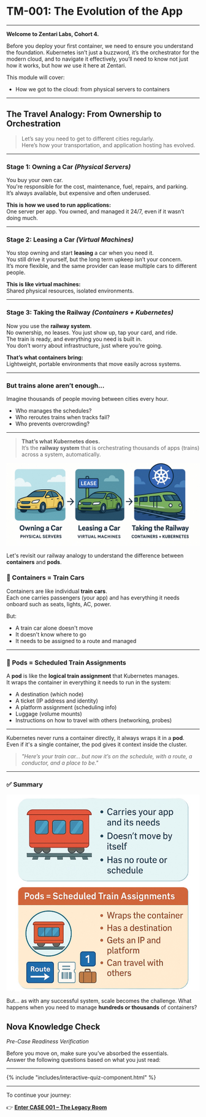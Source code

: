 # TM-001: The Evolution of the App
---

**Welcome to Zentari Labs, Cohort 4.**

Before you deploy your first container, we need to ensure you understand the foundation. Kubernetes isn’t just a buzzword, it’s the orchestrator for the modern cloud, and to navigate it effectively, you’ll need to know not just how it works, but how *we* use it here at Zentari.

This module will cover:

- How we got to the cloud: from physical servers to containers  

---

## The Travel Analogy: From Ownership to Orchestration

> Let’s say you need to get to different cities regularly.  
> Here’s how your transportation, and application hosting has evolved.

---

### **Stage 1: Owning a Car *(Physical Servers)***

You buy your own car.  
You're responsible for the cost, maintenance, fuel, repairs, and parking.  
It’s always available, but expensive and often underused.

**This is how we used to run applications:**  
One server per app. You owned, and managed it 24/7, even if it wasn’t doing much.

---

### **Stage 2: Leasing a Car *(Virtual Machines)***

You stop owning and start **leasing** a car when you need it.  
You still drive it yourself, but the long term upkeep isn’t your concern.  
It’s more flexible, and the same provider can lease multiple cars to different people.

**This is like virtual machines:**  
Shared physical resources, isolated environments.

---

### **Stage 3: Taking the Railway *(Containers + Kubernetes)***

Now you use the **railway system**.  
No ownership, no leases. You just show up, tap your card, and ride.  
The train is ready, and everything you need is built in.  
You don’t worry about infrastructure, just where you’re going.

**That’s what containers bring:**  
Lightweight, portable environments that move easily across systems.

---

### **But trains alone aren’t enough…**

Imagine thousands of people moving between cities every hour.

- Who manages the schedules?
- Who reroutes trains when tracks fail?
- Who prevents overcrowding?

---

> **That’s what Kubernetes does.**  
> It’s the **railway system** that is orchestrating thousands of apps (trains) across a system, automatically.


![An image showing a car, lease, and railway](../assets/tm-001/car-lease-railway.jpg)

Let's revisit our railway analogy to understand the difference between **containers** and **pods**.

### 🚆 Containers = Train Cars  
Containers are like individual **train cars**.  
Each one carries passengers (your app) and has everything it needs onboard such as seats, lights, AC, power.

But:

- A train car alone doesn't move
- It doesn't know where to go
- It needs to be assigned to a route and managed

---

### 🎫 Pods = Scheduled Train Assignments  
A **pod** is like the **logical train assignment** that Kubernetes manages.  
It wraps the container in everything it needs to run in the system:

- A destination (which node)
- A ticket (IP address and identity)
- A platform assignment (scheduling info)
- Luggage (volume mounts)
- Instructions on how to travel with others (networking, probes)

---

Kubernetes never runs a container directly, it always wraps it in a **pod**.  
Even if it's a single container, the pod gives it context inside the cluster.

> _"Here’s your train car... but now it’s on the schedule, with a route, a conductor, and a place to be."_

---

### ✅ Summary

![An image showing the difference between a container and a pod](../assets/tm-001/containers-pods.jpg)

But… as with any successful system, scale becomes the challenge. What happens when you need to manage **hundreds or thousands** of containers?

## Nova Knowledge Check  
*Pre-Case Readiness Verification*  

Before you move on, make sure you’ve absorbed the essentials.  
Answer the following questions based on what you just read:

---

{% include "includes/interactive-quiz-component.html" %}

---

To continue your journey:

👉 [**Enter CASE 001 – The Legacy Room**](../cases/case-001.md)